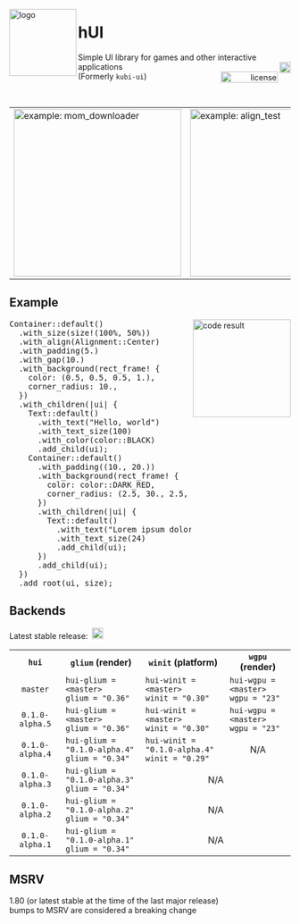 <p></p><p></p>
<img src="https://raw.githubusercontent.com/griffi-gh/hui/master/.assets/hui.svg" width="120" align="left" alt="logo">
<h1>hUI</h1>
<div>
  <span>
    Simple UI library for games and other interactive applications
  </span><a href="https://crates.io/crates/hui" float="right">
    <img alt="crates.io" src="https://img.shields.io/crates/v/hui.svg?style=flat-square" align="right" height="20">
  </a><br><a href="./LICENSE.txt" align="right" float="right">
    <img alt="license" src="https://img.shields.io/github/license/griffi-gh/hui?style=flat-square" align="right" width="102" height="20">
  </a><span>
    (Formerly <code>kubi-ui</code>)
  </span>
</div>
<p></p>
<br clear="all">

<table align="center">
  <td>
    <img src="https://raw.githubusercontent.com/griffi-gh/hui/master/.assets/demo0.gif" width="300" alt="example: mom_downloader">
  </td>
  <td>
    <img src="https://raw.githubusercontent.com/griffi-gh/hui/master/.assets/demo1.gif" width="300" alt="example: align_test">
  </td>
</table>

<h2>Example</h2>
<img src="https://raw.githubusercontent.com/griffi-gh/hui/master/.assets/exemplaris.png"
  height="175" align="right" float="right" alt="code result">
<pre lang="rust">Container::default()
  .with_size(size!(100%, 50%))
  .with_align(Alignment::Center)
  .with_padding(5.)
  .with_gap(10.)
  .with_background(rect_frame! {
    color: (0.5, 0.5, 0.5, 1.),
    corner_radius: 10.,
  })
  .with_children(|ui| {
    Text::default()
      .with_text("Hello, world")
      .with_text_size(100)
      .with_color(color::BLACK)
      .add_child(ui);
    Container::default()
      .with_padding((10., 20.))
      .with_background(rect_frame! {
        color: color::DARK_RED,
        corner_radius: (2.5, 30., 2.5, 2.5),
      })
      .with_children(|ui| {
        Text::default()
          .with_text("Lorem ipsum dolor sit amet, consectetur adipiscing elit.")
          .with_text_size(24)
          .add_child(ui);
      })
      .add_child(ui);
  })
  .add_root(ui, size);</pre>

<h2>Backends</h2>
<p>
  Latest stable release:&nbsp;
  <a href="https://crates.io/crates/hui" float="right">
    <img alt="crates.io" src="https://img.shields.io/crates/v/hui.svg?style=flat-square&label=&color=0d1117" height="20">
  </a>
</p>
<table>
  <tr>
    <th align="center">
      <code>hui</code>
    </th>
    <th align="center">
      <code>glium</code> (render)
    </th>
    <th align="center">
      <code>winit</code> (platform)
    </th>
    <th align="center">
      <code>wgpu</code> (render)
    </th>
  </tr>
  <tr>
    <td align="center">
      <code>master</code>
    </th>
    <td>
      <code>hui-glium = &lt;master&gt;</code><br>
      <code>glium = "0.36"</code>
    </td>
    <td>
      <code>hui-winit = &lt;master&gt;</code><br>
      <code>winit = "0.30"</code>
    </td>
    <td>
      <code>hui-wgpu = &lt;master&gt;</code><br>
      <code>wgpu = "23"</code>
    </td>
  </tr>
  <tr>
    <td align="center">
      <code>0.1.0-alpha.5</code>
    </th>
    <td>
      <code>hui-glium = &lt;master&gt;</code><br>
      <code>glium = "0.36"</code>
    </td>
    <td>
      <code>hui-winit = &lt;master&gt;</code><br>
      <code>winit = "0.30"</code>
    </td>
    <td>
      <code>hui-wgpu = &lt;master&gt;</code><br>
      <code>wgpu = "23"</code>
    </td>
  </tr>
  <tr>
    <td align="center">
      <code>0.1.0-alpha.4</code>
    </th>
    <td>
      <code>hui-glium = "0.1.0-alpha.4"</code><br>
      <code>glium = "0.34"</code>
    </td>
    <td>
      <code>hui-winit = "0.1.0-alpha.4"</code><br>
      <code>winit = "0.29"</code>
    </td>
    <td align="center">N/A</td>
  </tr>
  <tr>
    <td align="center">
      <code>0.1.0-alpha.3</code>
    </th>
    <td>
      <code>hui-glium = "0.1.0-alpha.3"</code><br>
      <code>glium = "0.34"</code>
    </td>
    <td align="center" colspan="2">N/A</td>
  </tr>
  <tr>
    <td align="center">
      <code>0.1.0-alpha.2</code>
    </th>
    <td>
      <code>hui-glium = "0.1.0-alpha.2"</code><br>
      <code>glium = "0.34"</code>
    </td>
    <td align="center" colspan="2">N/A</td>
  </tr>
  <tr>
    <td align="center">
      <code>0.1.0-alpha.1</code>
    </th>
    <td>
      <code>hui-glium = "0.1.0-alpha.1"</code><br>
      <code>glium = "0.34"</code>
    </td>
    <td align="center" colspan="2">N/A</td>
  </tr>
  <!-- <tr>
    <td align="center">
      <code>0.0.2</code>
    </th>
    <td>
      <code>hui-glium = "0.0.2"</code><br>
      <code>glium = "0.34"</code>
    </td>
    <td align="center">-</td>
  </tr>
  <tr>
    <td align="center">
      <code>0.0.1</code>
    </th>
    <td>
      <code>hui-glium = "0.0.1"</code><br>
      <code>glium = "0.34"</code>
    </td>
    <td align="center">-</td>
  </tr> -->
</table>

<h2>MSRV</h2>
1.80 (or latest stable at the time of the last major release)<br>
bumps to MSRV are considered a breaking change
